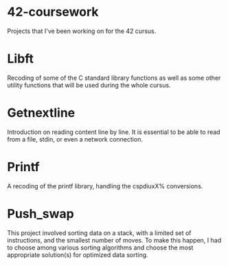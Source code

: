 # 42-coursework

Projects that I've been working on for the 42 cursus.

# Libft

Recoding of some of the C standard library functions as well as some other utility functions that will be used during the whole cursus.

# Getnextline

Introduction on reading content line by line. It is essential to be able to read from a file, stdin, or even a network connection.

# Printf

A recoding of the printf library, handling the cspdiuxX% conversions.

# Push_swap

This project involved sorting data on a stack, with a limited set of instructions, and the smallest number of moves. To make this happen, I had to choose among various sorting algorithms and choose the most appropriate solution(s) for optimized data sorting.
